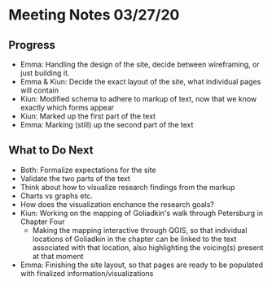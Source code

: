 # Meeting Notes 03/27/20

## Progress 
* Emma: Handling the design of the site, decide between wireframing, or just building it. 
* Emma & Kiun: Decide the exact layout of the site, what individual pages will contain
* Kiun: Modified schema to adhere to markup of text, now that we know exactly which forms appear 
* Kiun: Marked up the first part of the text 
* Emma: Marking (still) up the second part of the text 

## What to Do Next
* Both: Formalize expectations for the site 
* Validate the two parts of the text 
* Think about how to visualize research findings from the markup
* Charts vs graphs etc. 
* How does the visualization enchance the research goals? 
* Kiun: Working on the mapping of Goliadkin's walk through Petersburg in Chapter Four
    * Making the mapping interactive through QGIS, so that individual locations of Goliadkin in the chapter can be linked to the text associated with that location, also highlighting the voicing(s) present at that moment
* Emma: Finishing the site layout, so that pages are ready to be populated with finalized information/visualizations